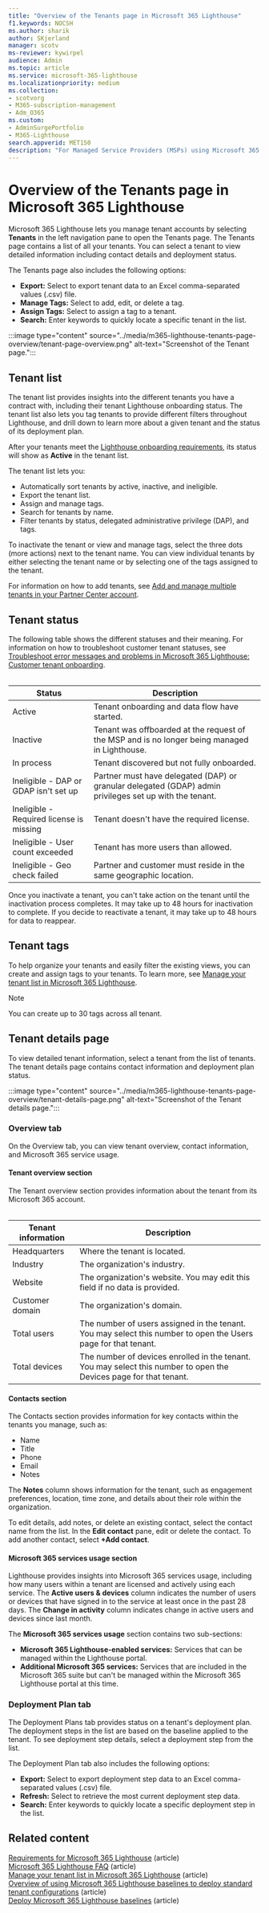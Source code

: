 ```yaml
---
title: "Overview of the Tenants page in Microsoft 365 Lighthouse"
f1.keywords: NOCSH
ms.author: sharik
author: SKjerland
manager: scotv
ms-reviewer: kywirpel
audience: Admin
ms.topic: article
ms.service: microsoft-365-lighthouse
ms.localizationpriority: medium
ms.collection:
- scotvorg
- M365-subscription-management
- Adm_O365
ms.custom:
- AdminSurgePortfolio
- M365-Lighthouse
search.appverid: MET150
description: "For Managed Service Providers (MSPs) using Microsoft 365 Lighthouse, learn about the Tenants page."
---
```


# Overview of the Tenants page in Microsoft 365 Lighthouse

Microsoft 365 Lighthouse lets you manage tenant accounts by selecting **Tenants** in the left navigation pane to open the Tenants page. The Tenants page contains a list of all your tenants. You can select a tenant to view detailed information including contact details and deployment status.

The Tenants page also includes the following options:

- **Export:** Select to export tenant data to an Excel comma-separated values (.csv) file.
- **Manage Tags:** Select to add, edit, or delete a tag.
- **Assign Tags:** Select to assign a tag to a tenant.
- **Search:** Enter keywords to quickly locate a specific tenant in the list.

:::image type="content" source="../media/m365-lighthouse-tenants-page-overview/tenant-page-overview.png" alt-text="Screenshot of the Tenant page.":::

## Tenant list

The tenant list provides insights into the different tenants you have a contract with, including their tenant Lighthouse onboarding status. The tenant list also lets you tag tenants to provide different filters throughout Lighthouse, and drill down to learn more about a given tenant and the status of its deployment plan.

After your tenants meet the [Lighthouse onboarding requirements](m365-lighthouse-requirements.md), its status will show as **Active** in the tenant list.

The tenant list lets you:

- Automatically sort tenants by active, inactive, and ineligible.
- Export the tenant list.
- Assign and manage tags.
- Search for tenants by name.
- Filter tenants by status, delegated administrative privilege (DAP), and tags.

To inactivate the tenant or view and manage tags, select the three dots (more actions) next to the tenant name. You can view individual tenants by either selecting the tenant name or by selecting one of the tags assigned to the tenant.

For information on how to add tenants, see [Add and manage multiple tenants in your Partner Center account](/partner-center/multi-tenant-account).

## Tenant status

The following table shows the different statuses and their meaning. For information on how to troubleshoot customer tenant statuses, see [Troubleshoot error messages and problems in Microsoft 365 Lighthouse: Customer tenant onboarding](m365-lighthouse-troubleshoot.md#customer-tenant-onboarding).<br><br>

| Status                                   | Description                                                                                             |
|------------------------------------------|---------------------------------------------------------------------------------------------------------|
| Active                                   | Tenant onboarding and data flow have started.                                                           |
| Inactive                                 | Tenant was offboarded at the request of the MSP and is no longer being managed in Lighthouse.           |
| In process                               | Tenant discovered but not fully onboarded.                                                              |
| Ineligible - DAP or GDAP isn't set up    | Partner must have delegated (DAP) or granular delegated (GDAP) admin privileges set up with the tenant. |
| Ineligible - Required license is missing | Tenant doesn't have the required license.                                                               |
| Ineligible - User count exceeded         | Tenant has more users than allowed.                                                                     |
| Ineligible - Geo check failed            | Partner and customer must reside in the same geographic location.                                       |

Once you inactivate a tenant, you can't take action on the tenant until the inactivation process completes. It may take up to 48 hours for inactivation to complete. If you decide to reactivate a tenant, it may take up to 48 hours for data to reappear.

## Tenant tags

To help organize your tenants and easily filter the existing views, you can create and assign tags to your tenants. To learn more, see [Manage your tenant list in Microsoft 365 Lighthouse](m365-lighthouse-manage-tenant-list.md).

> [!NOTE]
> You can create up to 30 tags across all tenant.

## Tenant details page

To view detailed tenant information, select a tenant from the list of tenants. The tenant details page contains contact information and deployment plan status.

:::image type="content" source="../media/m365-lighthouse-tenants-page-overview/tenant-details-page.png" alt-text="Screenshot of the Tenant details page.":::

### Overview tab

On the Overview tab, you can view tenant overview, contact information, and Microsoft 365 service usage.

#### Tenant overview section

The Tenant overview section provides information about the tenant from its Microsoft 365 account.<br><br>

| Tenant information    | Description|
|-----------------------|------------------|
| Headquarters    | Where the tenant is located.|
| Industry    |The organization's industry.|
| Website    |The organization's website. You may edit this field if no data is provided.|
| Customer domain    |The organization's domain.|
| Total users    |The number of users assigned in the tenant. You may select this number to open the Users page for that tenant.|
| Total devices|The number of devices enrolled in the tenant. You may select this number to open the Devices page for that tenant.|

#### Contacts section

The Contacts section provides information for key contacts within the tenants you manage, such as:

- Name
- Title
- Phone
- Email
- Notes

The **Notes** column shows information for the tenant, such as engagement preferences, location, time zone, and details about their role within the organization.

To edit details, add notes, or delete an existing contact, select the contact name from the list. In the **Edit contact** pane, edit or delete the contact. To add another contact, select **+Add contact**.

#### Microsoft 365 services usage section

Lighthouse provides insights into Microsoft 365 services usage, including how many users within a tenant are licensed and actively using each service. The **Active users & devices** column indicates the number of users or devices that have signed in to the service at least once in the past 28 days. The **Change in activity** column indicates change in active users and devices since last month.

The **Microsoft 365 services usage** section contains two sub-sections:

- **Microsoft 365 Lighthouse-enabled services:** Services that can be managed within the Lighthouse portal.
- **Additional Microsoft 365 services:** Services that are included in the Microsoft 365 suite but can't be managed within the Microsoft 365 Lighthouse portal at this time.

### Deployment Plan tab

The Deployment Plans tab provides status on a tenant's deployment plan. The deployment steps in the list are based on the baseline applied to the tenant. To see deployment step details, select a deployment step from the list.

The Deployment Plan tab also includes the following options:

- **Export:** Select to export deployment step data to an Excel comma-separated values (.csv) file.
- **Refresh:** Select to retrieve the most current deployment step data.
- **Search:** Enter keywords to quickly locate a specific deployment step in the list.

## Related content

[Requirements for Microsoft 365 Lighthouse](m365-lighthouse-requirements.md) (article)\
[Microsoft 365 Lighthouse FAQ](m365-lighthouse-faq.yml) (article)\
[Manage your tenant list in Microsoft 365 Lighthouse](m365-lighthouse-manage-tenant-list.md) (article)\
[Overview of using Microsoft 365 Lighthouse baselines to deploy standard tenant configurations](m365-lighthouse-deploy-standard-tenant-configurations-overview.md) (article)\
[Deploy Microsoft 365 Lighthouse baselines](m365-lighthouse-deploy-baselines.md) (article)
